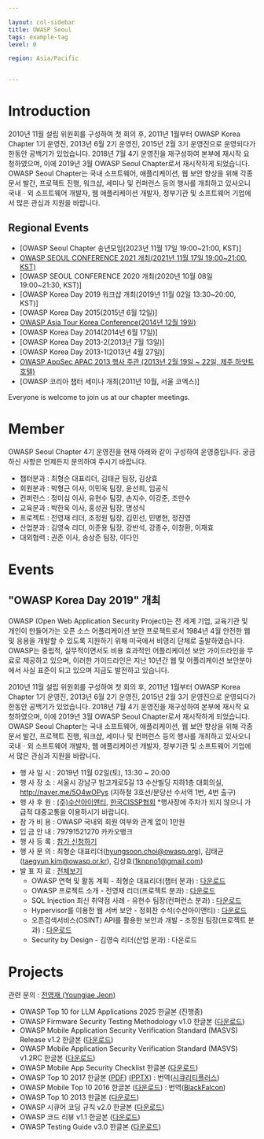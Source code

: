 ```yaml
---

layout: col-sidebar
title: OWASP Seoul
tags: example-tag
level: 0

region: Asia/Pacific


---
```

# Introduction

2010년 11월 설립 위원회를 구성하여 첫 회의 후, 2011년 1월부터 OWASP Korea Chapter 1기 운영진, 2013년 6월 2기 운영진, 2015년 2월 3기 운영진으로 운영되다가 한동안 공백기가 있었습니다.
2018년 7월 4기 운영진을 재구성하여 본부에 재시작 요청하였으며, 이에 2019년 3월 OWASP Seoul Chapter로서 재시작하게 되었습니다.
OWASP Seoul Chapter는 국내 소프트웨어, 애플리케이션, 웹 보안 향상을 위해 각종 문서 발간, 프로젝트 진행, 워크샵, 세미나 및 컨퍼런스 등의 행사를 개최하고 있사오니 국내ㆍ외 소프트웨어 개발자, 웹 애플리케이션 개발자, 정부기관 및 소프트웨어 기업에서 많은 관심과 지원을 바랍니다.


## Regional Events

  - [OWASP Seoul Chapter 송년모임(2023년 11월 17일 19:00\~21:00, KST)]
  - [OWASP SEOUL CONFERENCE 2021 개최(2021년 11월 17일 19:00\~21:00, KST)](https://owasp.org/www-chapter-seoul/#div-event2021)
  - [OWASP SEOUL CONFERENCE 2020 개최(2020년 10월 08일 19:00\~21:30, KST)]
  - [OWASP Korea Day 2019 워크샵 개최(2019년 11월 02일 13:30\~20:00, KST)]
  - [OWASP Korea Day 2015(2015년 6월 12일)]
  - [OWASP Asia Tour Korea Conference(2014년 12월 19일)](https://www.owasp.org/index.php/AsiaTour2014#tab=Seoul)
  - [OWASP Korea Day 2014(2014년 6월 17일)]
  - [OWASP Korea Day 2013-2(2013년 7월 13일)]
  - [OWASP Korea Day 2013-1(2013년 4월 27일)]
  - [OWASP AppSec APAC 2013 행사 주관 (2013년 2월 19일 \~ 22일, 제주 하얏트 호텔)](https://www.owasp.org/index.php/AppSecAsiaPac2013)
  - [OWASP 코리아 챕터 세미나 개최(2011년 10월, 서울 코엑스)]

Everyone is welcome to join us at our chapter meetings.

# Member

OWASP Seoul Chapter 4기 운영진을 현재 아래와 같이 구성하여 운영중입니다. 궁금하신 사항은 언제든지 문의하여 주시기 바랍니다.
  - 챕터분과 : 최형순 대표리더, 김태균 팀장, 김상효
  - 회원분과 : 박형근 이사, 이민욱 팀장, 윤선희, 임공식
  - 컨퍼런스 : 정미심 이사, 유현수 팀장, 손지수, 이강준, 조만수
  - 교육분과 : 박한욱 이사, 홍성권 팀장, 명성식
  - 프로젝트 : 전영재 리더, 조정원 팀장, 김민선, 민병현, 정진영
  - 산업분과 : 김영숙 리더, 이준용 팀장, 강반석, 강종수, 이창환, 이재효
  - 대외협력 : 권준 이사, 송상준 팀장, 이다인

# Events

## **"OWASP Korea Day 2019" 개최**

OWASP (Open Web Application Security Project)는 전 세계 기업, 교육기관 및 개인이 만들어가는 오픈 소스 어플리케이션 보안 프로젝트로서 1984년 4월 안전한 웹 및 응용을 개발할 수 있도록 지원하기 위해 미국에서 비영리 단체로 출발하였습니다. OWASP는 중립적, 실무적이면서도 비용 효과적인 어플리케이션 보안 가이드라인을 무료로 제공하고 있으며, 이러한 가이드라인은 지난 10년간 웹 및 어플리케이션 보안분야에서 사실 표준이 되고 있으며 지금도 발전하고 있습니다.

2010년 11월 설립 위원회를 구성하여 첫 회의 후, 2011년 1월부터 OWASP Korea Chapter 1기 운영진, 2013년 6월 2기 운영진, 2015년 2월 3기 운영진으로 운영되다가 한동안 공백기가 있었습니다.
2018년 7월 4기 운영진을 재구성하여 본부에 재시작 요청하였으며, 이에 2019년 3월 OWASP Seoul Chapter로서 재시작하게 되었습니다.
OWASP Seoul Chapter는 국내 소프트웨어, 애플리케이션, 웹 보안 향상을 위해 각종 문서 발간, 프로젝트 진행, 워크샵, 세미나 및 컨퍼런스 등의 행사를 개최하고 있사오니 국내ㆍ외 소프트웨어 개발자, 웹 애플리케이션 개발자, 정부기관 및 소프트웨어 기업에서 많은 관심과 지원을 바랍니다.

  - 행 사 일 시 : 2019년 11월 02일(토), 13:30 \~ 20:00
  - 행 사 장 소 : 서울시 강남구 밤고개로5길 13 수산빌딩 지하1층 대회의실,
    <http://naver.me/5O4wOPys> (지하철 3호선/분당선 수서역 1번, 4번 출구)
  - 행 사 후 원 : [(주)수산아이앤티](https://www.soosanint.com/), [한국CISSP협회](https://isc2chapter.kr)
    *행사장에 주차가 되지 않으니 가급적 대중교통을 이용하시기 바랍니다.
  - 참 가 비 용 : OWASP 국내외 회원 여부와 관계 없이 1만원
  - 입 금 안 내 : 79791521270 카카오뱅크
  - 행 사 등 록 : [참가 신청하기](https://forms.gle/4VJH9ZHqP6d8iUKGA)
  - 행 사 문 의 : 최형순 대표리더(hyungsoon.choi@owasp.org), 김태균(taegyun.kim@owasp.or.kr), 김상효(1knpno1@gmail.com)
  - 발 표 자 료 :
    [전체보기](https://github.com/OWASP-Seoul/owasp-event/tree/master/OWASP%20Korea%20Day%202019)
      - OWASP 연혁 및 활동 계획 - 최형순 대표리더(챕터 분과) :
        [다운로드](https://github.com/OWASP-Seoul/owasp-event/raw/master/OWASP%20Korea%20Day%202019/OWASP%20Korea%20Day%202019.ppt)
      - OWASP 프로젝트 소개 - 전영재 리더(프로젝트 분과) :
        [다운로드](https://github.com/OWASP-Seoul/owasp-event/raw/master/OWASP%20Korea%20Day%202019/OWASP%20Project%20Introduction%20-%20Youngjae_Jeon.pptx)
      - SQL Injection 최신 취약점 사례 - 유현수 팀장(컨퍼런스 분과) :
        [다운로드](https://github.com/OWASP-Seoul/owasp-event/raw/master/OWASP%20Korea%20Day%202019/OWASP%20Seoul2019.SQL_Injection.pptx)
      - Hypervisor를 이용한 웹 서버 보안 - 정회찬 수석(수산아이앤티) :
        [다운로드](https://github.com/OWASP-Seoul/owasp-event/raw/master/OWASP%20Korea%20Day%202019/OWASP%20Seoul%20%EB%B0%9C%ED%91%9C_%EC%A0%95%ED%9A%8C%EC%B0%AC.pptx)
      - 오픈검색서비스(OSINT) API를 활용한 보안과 개발 - 조정원 팀장(프로젝트 분과) :
        [다운로드](https://github.com/OWASP-Seoul/owasp-event/raw/master/OWASP%20Korea%20Day%202019/%EC%98%A4%ED%94%88%20%EA%B2%80%EC%83%89%20%EC%84%9C%EB%B9%84%EC%8A%A4\(OSINT\)%20API%EB%A5%BC%20%ED%99%9C%EC%9A%A9%ED%95%9C%20%EB%B3%B4%EC%95%88%EA%B3%BC%20%EA%B0%9C%EB%B0%9C_%EB%B0%B0%ED%8F%AC.pptx)
      - Security by Design - 김영숙 리더(산업 분과) : 다운로드


# Projects

관련 문의 : [전영재 (Youngjae Jeon)](mailto:youngjae.jeon@owasp.org)

  - OWASP Top 10 for LLM Applications 2025 한글본 (진행중)
  - OWASP Firmware Security Testing Methodology v1.0 한글본 ([다운로드](https://github.com/OWASP-Seoul/owasp/raw/master/OWASP%20Project/Firmware_Security_Testing_Methodology_V1_Korean.pdf))
  - OWASP Mobile Application Security Verification Standard (MASVS) Release v1.2 한글본 ([다운로드](https://github.com/OWASP-Seoul/owasp/raw/master/OWASP%20Project/OWASP_MASVS-1.2-ko.pdf))
  - OWASP Mobile Application Security Verification Standard (MASVS) v1.2RC 한글본 ([다운로드](https://github.com/OWASP-Seoul/owasp/raw/master/OWASP%20Project/OWASP_MASVS_1.2RC-Korean.pdf))
  - OWASP Mobile App Security Checklist 한글본 ([다운로드](https://github.com/OWASP/owasp-mstg/raw/master/Checklists/Mobile_App_Security_Checklist-Korean_1.1.2.xlsx))
  - OWASP Top 10 2017 한글본 ([PDF](https://github.com/OWASP-Seoul/owasp/raw/master/OWASP%20Project/OWASP_Top_10-2017-ko.pdf)) ([PPTX](https://github.com/OWASP-Seoul/owasp/raw/master/OWASP%20Project/OWASP_Top_10-2017-ko.pptx?raw=true)) : 번역([시큐리티플러스](http://www.securityplus.or.kr/))
  - OWASP Mobile Top 10 2016 한글본 ([다운로드](https://github.com/OWASP-Seoul/owasp/raw/master/OWASP%20Project/OWASP%20Mobile%20TOP%2010%20blackfalcon.pdf)) : 번역([BlackFalcon](https://speedr00t.tistory.com/))
  - OWASP Top 10 2013 한글본
    ([다운로드](https://github.com/OWASP-Seoul/owasp/raw/master/OWASP%20Project/OWASP_Top_10_-_2013_Final_-_Korean.pdf))
  - OWASP 시큐어 코딩 규칙 v2.0 한글본 ([다운로드](https://github.com/OWASP-Seoul/owasp/raw/master/OWASP%20Project/2011%EB%85%846%EC%9B%94_OWASP_%EC%8B%9C%ED%81%90%EC%96%B4%EC%BD%94%EB%94%A9%EA%B7%9C%EC%B9%99_v2_KOR2.pdf))
  - OWASP 코드 리뷰 v1.1 한글본 ([다운로드](https://github.com/OWASP-Seoul/owasp/raw/master/OWASP%20Project/OWASP_Code_Review1.1(Korean)_201506.pdf))
  - OWASP Testing Guide v3.0 한글본 ([다운로드](https://github.com/OWASP-Seoul/owasp/raw/master/OWASP%20Project/OWASP_Testing_Guide_V3_KOR.doc))
